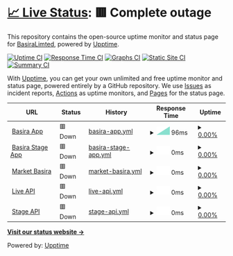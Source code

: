 # [📈 Live Status](https://BasiraLimted.github.io/statebasira): <!--live status--> **🟥 Complete outage**

This repository contains the open-source uptime monitor and status page for [BasiraLimted](https://BasiraLimted.github.io/basirastate), powered by [Upptime](https://github.com/upptime/upptime).

[![Uptime CI](https://github.com/BasiraLimted/basirastate/workflows/Uptime%20CI/badge.svg)](https://github.com/BasiraLimted/basirastate/actions?query=workflow%3A%22Uptime+CI%22)
[![Response Time CI](https://github.com/BasiraLimted/basirastate/workflows/Response%20Time%20CI/badge.svg)](https://github.com/BasiraLimted/basirastate/actions?query=workflow%3A%22Response+Time+CI%22)
[![Graphs CI](https://github.com/BasiraLimted/basirastate/workflows/Graphs%20CI/badge.svg)](https://github.com/BasiraLimted/basirastate/actions?query=workflow%3A%22Graphs+CI%22)
[![Static Site CI](https://github.com/BasiraLimted/basirastate/workflows/Static%20Site%20CI/badge.svg)](https://github.com/BasiraLimted/basirastate/actions?query=workflow%3A%22Static+Site+CI%22)
[![Summary CI](https://github.com/BasiraLimted/basirastate/workflows/Summary%20CI/badge.svg)](https://github.com/BasiraLimted/basirastate/actions?query=workflow%3A%22Summary+CI%22)

With [Upptime](https://upptime.js.org), you can get your own unlimited and free uptime monitor and status page, powered entirely by a GitHub repository. We use [Issues](https://github.com/BasiraLimted/basirastate/issues) as incident reports, [Actions](https://github.com/BasiraLimted/basirastate/actions) as uptime monitors, and [Pages](https://BasiraLimted.github.io/basirastate) for the status page.

<!--start: status pages-->
<!-- This summary is generated by Upptime (https://github.com/upptime/upptime) -->
<!-- Do not edit this manually, your changes will be overwritten -->
<!-- prettier-ignore -->
| URL | Status | History | Response Time | Uptime |
| --- | ------ | ------- | ------------- | ------ |
| <img alt="" src="https://icons.duckduckgo.com/ip3/www.basira.app.ico" height="13"> [Basira App](https://www.basira.app) | 🟥 Down | [basira-app.yml](https://github.com/BasiraLimted/basirastate/commits/HEAD/history/basira-app.yml) | <details><summary><img alt="Response time graph" src="./graphs/basira-app/response-time-week.png" height="20"> 96ms</summary><br><a href="https://BasiraLimted.github.io/basirastate/history/basira-app"><img alt="Response time 421" src="https://img.shields.io/endpoint?url=https%3A%2F%2Fraw.githubusercontent.com%2FBasiraLimted%2Fbasirastate%2FHEAD%2Fapi%2Fbasira-app%2Fresponse-time.json"></a><br><a href="https://BasiraLimted.github.io/basirastate/history/basira-app"><img alt="24-hour response time 0" src="https://img.shields.io/endpoint?url=https%3A%2F%2Fraw.githubusercontent.com%2FBasiraLimted%2Fbasirastate%2FHEAD%2Fapi%2Fbasira-app%2Fresponse-time-day.json"></a><br><a href="https://BasiraLimted.github.io/basirastate/history/basira-app"><img alt="7-day response time 96" src="https://img.shields.io/endpoint?url=https%3A%2F%2Fraw.githubusercontent.com%2FBasiraLimted%2Fbasirastate%2FHEAD%2Fapi%2Fbasira-app%2Fresponse-time-week.json"></a><br><a href="https://BasiraLimted.github.io/basirastate/history/basira-app"><img alt="30-day response time 301" src="https://img.shields.io/endpoint?url=https%3A%2F%2Fraw.githubusercontent.com%2FBasiraLimted%2Fbasirastate%2FHEAD%2Fapi%2Fbasira-app%2Fresponse-time-month.json"></a><br><a href="https://BasiraLimted.github.io/basirastate/history/basira-app"><img alt="1-year response time 421" src="https://img.shields.io/endpoint?url=https%3A%2F%2Fraw.githubusercontent.com%2FBasiraLimted%2Fbasirastate%2FHEAD%2Fapi%2Fbasira-app%2Fresponse-time-year.json"></a></details> | <details><summary><a href="https://BasiraLimted.github.io/basirastate/history/basira-app">0.00%</a></summary><a href="https://BasiraLimted.github.io/basirastate/history/basira-app"><img alt="All-time uptime 23.28%" src="https://img.shields.io/endpoint?url=https%3A%2F%2Fraw.githubusercontent.com%2FBasiraLimted%2Fbasirastate%2FHEAD%2Fapi%2Fbasira-app%2Fuptime.json"></a><br><a href="https://BasiraLimted.github.io/basirastate/history/basira-app"><img alt="24-hour uptime 0.00%" src="https://img.shields.io/endpoint?url=https%3A%2F%2Fraw.githubusercontent.com%2FBasiraLimted%2Fbasirastate%2FHEAD%2Fapi%2Fbasira-app%2Fuptime-day.json"></a><br><a href="https://BasiraLimted.github.io/basirastate/history/basira-app"><img alt="7-day uptime 0.00%" src="https://img.shields.io/endpoint?url=https%3A%2F%2Fraw.githubusercontent.com%2FBasiraLimted%2Fbasirastate%2FHEAD%2Fapi%2Fbasira-app%2Fuptime-week.json"></a><br><a href="https://BasiraLimted.github.io/basirastate/history/basira-app"><img alt="30-day uptime 0.00%" src="https://img.shields.io/endpoint?url=https%3A%2F%2Fraw.githubusercontent.com%2FBasiraLimted%2Fbasirastate%2FHEAD%2Fapi%2Fbasira-app%2Fuptime-month.json"></a><br><a href="https://BasiraLimted.github.io/basirastate/history/basira-app"><img alt="1-year uptime 23.28%" src="https://img.shields.io/endpoint?url=https%3A%2F%2Fraw.githubusercontent.com%2FBasiraLimted%2Fbasirastate%2FHEAD%2Fapi%2Fbasira-app%2Fuptime-year.json"></a></details>
| <img alt="" src="https://icons.duckduckgo.com/ip3/stage.market.basira.app.ico" height="13"> [Basira Stage App](https://stage.market.basira.app) | 🟥 Down | [basira-stage-app.yml](https://github.com/BasiraLimted/basirastate/commits/HEAD/history/basira-stage-app.yml) | <details><summary><img alt="Response time graph" src="./graphs/basira-stage-app/response-time-week.png" height="20"> 0ms</summary><br><a href="https://BasiraLimted.github.io/basirastate/history/basira-stage-app"><img alt="Response time 244" src="https://img.shields.io/endpoint?url=https%3A%2F%2Fraw.githubusercontent.com%2FBasiraLimted%2Fbasirastate%2FHEAD%2Fapi%2Fbasira-stage-app%2Fresponse-time.json"></a><br><a href="https://BasiraLimted.github.io/basirastate/history/basira-stage-app"><img alt="24-hour response time 0" src="https://img.shields.io/endpoint?url=https%3A%2F%2Fraw.githubusercontent.com%2FBasiraLimted%2Fbasirastate%2FHEAD%2Fapi%2Fbasira-stage-app%2Fresponse-time-day.json"></a><br><a href="https://BasiraLimted.github.io/basirastate/history/basira-stage-app"><img alt="7-day response time 0" src="https://img.shields.io/endpoint?url=https%3A%2F%2Fraw.githubusercontent.com%2FBasiraLimted%2Fbasirastate%2FHEAD%2Fapi%2Fbasira-stage-app%2Fresponse-time-week.json"></a><br><a href="https://BasiraLimted.github.io/basirastate/history/basira-stage-app"><img alt="30-day response time 0" src="https://img.shields.io/endpoint?url=https%3A%2F%2Fraw.githubusercontent.com%2FBasiraLimted%2Fbasirastate%2FHEAD%2Fapi%2Fbasira-stage-app%2Fresponse-time-month.json"></a><br><a href="https://BasiraLimted.github.io/basirastate/history/basira-stage-app"><img alt="1-year response time 244" src="https://img.shields.io/endpoint?url=https%3A%2F%2Fraw.githubusercontent.com%2FBasiraLimted%2Fbasirastate%2FHEAD%2Fapi%2Fbasira-stage-app%2Fresponse-time-year.json"></a></details> | <details><summary><a href="https://BasiraLimted.github.io/basirastate/history/basira-stage-app">0.00%</a></summary><a href="https://BasiraLimted.github.io/basirastate/history/basira-stage-app"><img alt="All-time uptime 25.15%" src="https://img.shields.io/endpoint?url=https%3A%2F%2Fraw.githubusercontent.com%2FBasiraLimted%2Fbasirastate%2FHEAD%2Fapi%2Fbasira-stage-app%2Fuptime.json"></a><br><a href="https://BasiraLimted.github.io/basirastate/history/basira-stage-app"><img alt="24-hour uptime 0.00%" src="https://img.shields.io/endpoint?url=https%3A%2F%2Fraw.githubusercontent.com%2FBasiraLimted%2Fbasirastate%2FHEAD%2Fapi%2Fbasira-stage-app%2Fuptime-day.json"></a><br><a href="https://BasiraLimted.github.io/basirastate/history/basira-stage-app"><img alt="7-day uptime 0.00%" src="https://img.shields.io/endpoint?url=https%3A%2F%2Fraw.githubusercontent.com%2FBasiraLimted%2Fbasirastate%2FHEAD%2Fapi%2Fbasira-stage-app%2Fuptime-week.json"></a><br><a href="https://BasiraLimted.github.io/basirastate/history/basira-stage-app"><img alt="30-day uptime 0.00%" src="https://img.shields.io/endpoint?url=https%3A%2F%2Fraw.githubusercontent.com%2FBasiraLimted%2Fbasirastate%2FHEAD%2Fapi%2Fbasira-stage-app%2Fuptime-month.json"></a><br><a href="https://BasiraLimted.github.io/basirastate/history/basira-stage-app"><img alt="1-year uptime 25.15%" src="https://img.shields.io/endpoint?url=https%3A%2F%2Fraw.githubusercontent.com%2FBasiraLimted%2Fbasirastate%2FHEAD%2Fapi%2Fbasira-stage-app%2Fuptime-year.json"></a></details>
| <img alt="" src="https://icons.duckduckgo.com/ip3/market.basira.app.ico" height="13"> [Market Basira](https://market.basira.app) | 🟥 Down | [market-basira.yml](https://github.com/BasiraLimted/basirastate/commits/HEAD/history/market-basira.yml) | <details><summary><img alt="Response time graph" src="./graphs/market-basira/response-time-week.png" height="20"> 0ms</summary><br><a href="https://BasiraLimted.github.io/basirastate/history/market-basira"><img alt="Response time 258" src="https://img.shields.io/endpoint?url=https%3A%2F%2Fraw.githubusercontent.com%2FBasiraLimted%2Fbasirastate%2FHEAD%2Fapi%2Fmarket-basira%2Fresponse-time.json"></a><br><a href="https://BasiraLimted.github.io/basirastate/history/market-basira"><img alt="24-hour response time 0" src="https://img.shields.io/endpoint?url=https%3A%2F%2Fraw.githubusercontent.com%2FBasiraLimted%2Fbasirastate%2FHEAD%2Fapi%2Fmarket-basira%2Fresponse-time-day.json"></a><br><a href="https://BasiraLimted.github.io/basirastate/history/market-basira"><img alt="7-day response time 0" src="https://img.shields.io/endpoint?url=https%3A%2F%2Fraw.githubusercontent.com%2FBasiraLimted%2Fbasirastate%2FHEAD%2Fapi%2Fmarket-basira%2Fresponse-time-week.json"></a><br><a href="https://BasiraLimted.github.io/basirastate/history/market-basira"><img alt="30-day response time 0" src="https://img.shields.io/endpoint?url=https%3A%2F%2Fraw.githubusercontent.com%2FBasiraLimted%2Fbasirastate%2FHEAD%2Fapi%2Fmarket-basira%2Fresponse-time-month.json"></a><br><a href="https://BasiraLimted.github.io/basirastate/history/market-basira"><img alt="1-year response time 258" src="https://img.shields.io/endpoint?url=https%3A%2F%2Fraw.githubusercontent.com%2FBasiraLimted%2Fbasirastate%2FHEAD%2Fapi%2Fmarket-basira%2Fresponse-time-year.json"></a></details> | <details><summary><a href="https://BasiraLimted.github.io/basirastate/history/market-basira">0.00%</a></summary><a href="https://BasiraLimted.github.io/basirastate/history/market-basira"><img alt="All-time uptime 25.30%" src="https://img.shields.io/endpoint?url=https%3A%2F%2Fraw.githubusercontent.com%2FBasiraLimted%2Fbasirastate%2FHEAD%2Fapi%2Fmarket-basira%2Fuptime.json"></a><br><a href="https://BasiraLimted.github.io/basirastate/history/market-basira"><img alt="24-hour uptime 0.00%" src="https://img.shields.io/endpoint?url=https%3A%2F%2Fraw.githubusercontent.com%2FBasiraLimted%2Fbasirastate%2FHEAD%2Fapi%2Fmarket-basira%2Fuptime-day.json"></a><br><a href="https://BasiraLimted.github.io/basirastate/history/market-basira"><img alt="7-day uptime 0.00%" src="https://img.shields.io/endpoint?url=https%3A%2F%2Fraw.githubusercontent.com%2FBasiraLimted%2Fbasirastate%2FHEAD%2Fapi%2Fmarket-basira%2Fuptime-week.json"></a><br><a href="https://BasiraLimted.github.io/basirastate/history/market-basira"><img alt="30-day uptime 0.00%" src="https://img.shields.io/endpoint?url=https%3A%2F%2Fraw.githubusercontent.com%2FBasiraLimted%2Fbasirastate%2FHEAD%2Fapi%2Fmarket-basira%2Fuptime-month.json"></a><br><a href="https://BasiraLimted.github.io/basirastate/history/market-basira"><img alt="1-year uptime 25.30%" src="https://img.shields.io/endpoint?url=https%3A%2F%2Fraw.githubusercontent.com%2FBasiraLimted%2Fbasirastate%2FHEAD%2Fapi%2Fmarket-basira%2Fuptime-year.json"></a></details>
| <img alt="" src="https://icons.duckduckgo.com/ip3/api.basira.app.ico" height="13"> [Live API](https://api.basira.app) | 🟥 Down | [live-api.yml](https://github.com/BasiraLimted/basirastate/commits/HEAD/history/live-api.yml) | <details><summary><img alt="Response time graph" src="./graphs/live-api/response-time-week.png" height="20"> 0ms</summary><br><a href="https://BasiraLimted.github.io/basirastate/history/live-api"><img alt="Response time 286" src="https://img.shields.io/endpoint?url=https%3A%2F%2Fraw.githubusercontent.com%2FBasiraLimted%2Fbasirastate%2FHEAD%2Fapi%2Flive-api%2Fresponse-time.json"></a><br><a href="https://BasiraLimted.github.io/basirastate/history/live-api"><img alt="24-hour response time 0" src="https://img.shields.io/endpoint?url=https%3A%2F%2Fraw.githubusercontent.com%2FBasiraLimted%2Fbasirastate%2FHEAD%2Fapi%2Flive-api%2Fresponse-time-day.json"></a><br><a href="https://BasiraLimted.github.io/basirastate/history/live-api"><img alt="7-day response time 0" src="https://img.shields.io/endpoint?url=https%3A%2F%2Fraw.githubusercontent.com%2FBasiraLimted%2Fbasirastate%2FHEAD%2Fapi%2Flive-api%2Fresponse-time-week.json"></a><br><a href="https://BasiraLimted.github.io/basirastate/history/live-api"><img alt="30-day response time 0" src="https://img.shields.io/endpoint?url=https%3A%2F%2Fraw.githubusercontent.com%2FBasiraLimted%2Fbasirastate%2FHEAD%2Fapi%2Flive-api%2Fresponse-time-month.json"></a><br><a href="https://BasiraLimted.github.io/basirastate/history/live-api"><img alt="1-year response time 286" src="https://img.shields.io/endpoint?url=https%3A%2F%2Fraw.githubusercontent.com%2FBasiraLimted%2Fbasirastate%2FHEAD%2Fapi%2Flive-api%2Fresponse-time-year.json"></a></details> | <details><summary><a href="https://BasiraLimted.github.io/basirastate/history/live-api">0.00%</a></summary><a href="https://BasiraLimted.github.io/basirastate/history/live-api"><img alt="All-time uptime 0.00%" src="https://img.shields.io/endpoint?url=https%3A%2F%2Fraw.githubusercontent.com%2FBasiraLimted%2Fbasirastate%2FHEAD%2Fapi%2Flive-api%2Fuptime.json"></a><br><a href="https://BasiraLimted.github.io/basirastate/history/live-api"><img alt="24-hour uptime 0.00%" src="https://img.shields.io/endpoint?url=https%3A%2F%2Fraw.githubusercontent.com%2FBasiraLimted%2Fbasirastate%2FHEAD%2Fapi%2Flive-api%2Fuptime-day.json"></a><br><a href="https://BasiraLimted.github.io/basirastate/history/live-api"><img alt="7-day uptime 0.00%" src="https://img.shields.io/endpoint?url=https%3A%2F%2Fraw.githubusercontent.com%2FBasiraLimted%2Fbasirastate%2FHEAD%2Fapi%2Flive-api%2Fuptime-week.json"></a><br><a href="https://BasiraLimted.github.io/basirastate/history/live-api"><img alt="30-day uptime 0.00%" src="https://img.shields.io/endpoint?url=https%3A%2F%2Fraw.githubusercontent.com%2FBasiraLimted%2Fbasirastate%2FHEAD%2Fapi%2Flive-api%2Fuptime-month.json"></a><br><a href="https://BasiraLimted.github.io/basirastate/history/live-api"><img alt="1-year uptime 0.00%" src="https://img.shields.io/endpoint?url=https%3A%2F%2Fraw.githubusercontent.com%2FBasiraLimted%2Fbasirastate%2FHEAD%2Fapi%2Flive-api%2Fuptime-year.json"></a></details>
| <img alt="" src="https://icons.duckduckgo.com/ip3/stage.api.basira.app.ico" height="13"> [Stage API](https://stage.api.basira.app) | 🟥 Down | [stage-api.yml](https://github.com/BasiraLimted/basirastate/commits/HEAD/history/stage-api.yml) | <details><summary><img alt="Response time graph" src="./graphs/stage-api/response-time-week.png" height="20"> 0ms</summary><br><a href="https://BasiraLimted.github.io/basirastate/history/stage-api"><img alt="Response time 488" src="https://img.shields.io/endpoint?url=https%3A%2F%2Fraw.githubusercontent.com%2FBasiraLimted%2Fbasirastate%2FHEAD%2Fapi%2Fstage-api%2Fresponse-time.json"></a><br><a href="https://BasiraLimted.github.io/basirastate/history/stage-api"><img alt="24-hour response time 0" src="https://img.shields.io/endpoint?url=https%3A%2F%2Fraw.githubusercontent.com%2FBasiraLimted%2Fbasirastate%2FHEAD%2Fapi%2Fstage-api%2Fresponse-time-day.json"></a><br><a href="https://BasiraLimted.github.io/basirastate/history/stage-api"><img alt="7-day response time 0" src="https://img.shields.io/endpoint?url=https%3A%2F%2Fraw.githubusercontent.com%2FBasiraLimted%2Fbasirastate%2FHEAD%2Fapi%2Fstage-api%2Fresponse-time-week.json"></a><br><a href="https://BasiraLimted.github.io/basirastate/history/stage-api"><img alt="30-day response time 0" src="https://img.shields.io/endpoint?url=https%3A%2F%2Fraw.githubusercontent.com%2FBasiraLimted%2Fbasirastate%2FHEAD%2Fapi%2Fstage-api%2Fresponse-time-month.json"></a><br><a href="https://BasiraLimted.github.io/basirastate/history/stage-api"><img alt="1-year response time 488" src="https://img.shields.io/endpoint?url=https%3A%2F%2Fraw.githubusercontent.com%2FBasiraLimted%2Fbasirastate%2FHEAD%2Fapi%2Fstage-api%2Fresponse-time-year.json"></a></details> | <details><summary><a href="https://BasiraLimted.github.io/basirastate/history/stage-api">0.00%</a></summary><a href="https://BasiraLimted.github.io/basirastate/history/stage-api"><img alt="All-time uptime 0.00%" src="https://img.shields.io/endpoint?url=https%3A%2F%2Fraw.githubusercontent.com%2FBasiraLimted%2Fbasirastate%2FHEAD%2Fapi%2Fstage-api%2Fuptime.json"></a><br><a href="https://BasiraLimted.github.io/basirastate/history/stage-api"><img alt="24-hour uptime 0.00%" src="https://img.shields.io/endpoint?url=https%3A%2F%2Fraw.githubusercontent.com%2FBasiraLimted%2Fbasirastate%2FHEAD%2Fapi%2Fstage-api%2Fuptime-day.json"></a><br><a href="https://BasiraLimted.github.io/basirastate/history/stage-api"><img alt="7-day uptime 0.00%" src="https://img.shields.io/endpoint?url=https%3A%2F%2Fraw.githubusercontent.com%2FBasiraLimted%2Fbasirastate%2FHEAD%2Fapi%2Fstage-api%2Fuptime-week.json"></a><br><a href="https://BasiraLimted.github.io/basirastate/history/stage-api"><img alt="30-day uptime 0.00%" src="https://img.shields.io/endpoint?url=https%3A%2F%2Fraw.githubusercontent.com%2FBasiraLimted%2Fbasirastate%2FHEAD%2Fapi%2Fstage-api%2Fuptime-month.json"></a><br><a href="https://BasiraLimted.github.io/basirastate/history/stage-api"><img alt="1-year uptime 0.00%" src="https://img.shields.io/endpoint?url=https%3A%2F%2Fraw.githubusercontent.com%2FBasiraLimted%2Fbasirastate%2FHEAD%2Fapi%2Fstage-api%2Fuptime-year.json"></a></details>

<!--end: status pages-->

[**Visit our status website →**](https://BasiraLimted.github.io/basirastate)

Powered by: [Upptime](https://github.com/upptime/upptime)
